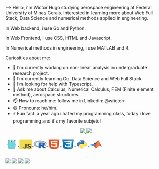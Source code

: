 --> Hello, i'm Wictor Hugo studying aerospace engineering at Federal University of Minas Gerais. Interested in learning more about Web Full Stack, Data Science and numerical methods applied in engineering.

In Web backend, i use Go and Python.

In Web Frontend, i use CSS, HTML and Javascript.

In Numerical methods in engineering, i use MATLAB and R.

Curiosities about me:

- 🔭 I’m currently working on non-linear analysis in undergraduate research project.
- 🌱 I’m currently learning Go, Data Science and Web Full Stack.
- 🤔 I’m looking for help with Typescript.
- 💬 Ask me about Calculus, Numerical Calculus, FEM (Finite element method), aerospace structures.
- 📫 How to reach me: follow me in LinkedIn: @wiictorr
- 😄 Pronouns: he/him.
- ⚡ Fun fact: a year ago i hated my programming class, today i love programming and it's my favorite subjetc!

<div align="center">
  <a href="https://github.com/wiictorr">
  <img height="180em" src="https://github-readme-stats.vercel.app/api?username=wiictorr&show_icons=true&theme=synthwave&include_all_commits=true&count_private=true"/>
  <img height="180em" src="https://github-readme-stats.vercel.app/api/top-langs/?username=wiictorr&layout=compact&langs_count=7&theme=synthwave"/>
</div>
<div style="display: inline_block"><br>
  <img align="center" alt="Rafa-Js" height="30" width="40" src="https://github.com/devicons/devicon/blob/master/icons/go/go-original.svg">
  <img align="center" alt="Rafa-Ts" height="30" width="40" src="https://github.com/devicons/devicon/blob/master/icons/javascript/javascript-original.svg">
  <img align="center" alt="Rafa-React" height="30" width="40" src="https://github.com/devicons/devicon/blob/master/icons/r/r-original.svg">
  <img align="center" alt="Rafa-HTML" height="30" width="40" src="https://raw.githubusercontent.com/devicons/devicon/master/icons/html5/html5-original.svg">
  <img align="center" alt="Rafa-CSS" height="30" width="40" src="https://raw.githubusercontent.com/devicons/devicon/master/icons/css3/css3-original.svg">
  <img align="center" alt="Rafa-Python" height="30" width="40" src="https://raw.githubusercontent.com/devicons/devicon/master/icons/python/python-original.svg">
  <img align="center" alt="Rafa-Csharp" height="30" width="40" src="https://github.com/devicons/devicon/blob/master/icons/matlab/matlab-original.svg">
</div>
  
  ##
 
<div> 
  <a href="https://instagram.com/wiictorr" target="_blank"><img src="https://img.shields.io/badge/-Instagram-%23E4405F?style=for-the-badge&logo=instagram&logoColor=white" target="_blank"></a>
  <a href = "mailto:whnb3014@gmail.com"><img src="https://img.shields.io/badge/-Gmail-%23333?style=for-the-badge&logo=gmail&logoColor=white" target="_blank"></a>
  <a href = "mailto:wiictorr@protonmail.com"><img src="https://img.shields.io/badge/ProtonMail-8B89CC?style=for-the-badge&logo=protonmail&logoColor=white"></a>
  <a href="https://www.linkedin.com/in/wiictorr" target="_blank"><img src="https://img.shields.io/badge/-LinkedIn-%230077B5?style=for-the-badge&logo=linkedin&logoColor=white" target="_blank"></a> 
 
</div>
